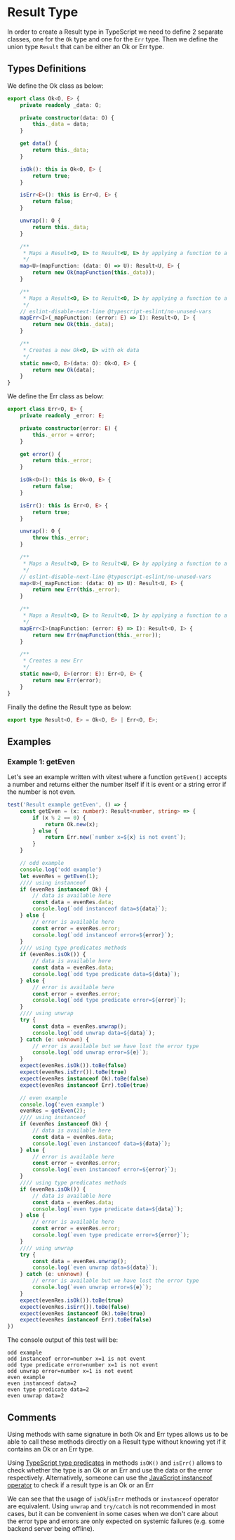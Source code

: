 # Result Type

In order to create a Result type in TypeScript we need to define 2 separate classes, one for the `Ok` type and one for the `Err` type. Then we define the union type `Result` that can be either an Ok or Err type.

## Types Definitions
We define the Ok class as below:
```typescript
export class Ok<O, E> {
    private readonly _data: O;

    private constructor(data: O) {
        this._data = data;
    }

    get data() {
        return this._data;
    }

    isOk(): this is Ok<O, E> {
        return true;
    }

    isErr<E>(): this is Err<O, E> {
        return false;
    }

    unwrap(): O {
        return this._data;
    }

    /**
     * Maps a Result<O, E> to Result<U, E> by applying a function to a contained Ok value, leaving an Err value untouched
     */
    map<U>(mapFunction: (data: O) => U): Result<U, E> {
        return new Ok(mapFunction(this._data));
    }

    /**
     * Maps a Result<O, E> to Result<O, I> by applying a function to a contained Err value, leaving an Ok value untouched.
     */
    // eslint-disable-next-line @typescript-eslint/no-unused-vars
    mapErr<I>(_mapFunction: (error: E) => I): Result<O, I> {
        return new Ok(this._data);
    }

    /**
     * Creates a new Ok<O, E> with ok data
     */
    static new<O, E>(data: O): Ok<O, E> {
        return new Ok(data);
    }
}
```

We define the Err class as below:
```typescript
export class Err<O, E> {
    private readonly _error: E;

    private constructor(error: E) {
        this._error = error;
    }

    get error() {
        return this._error;
    }

    isOk<O>(): this is Ok<O, E> {
        return false;
    }

    isErr(): this is Err<O, E> {
        return true;
    }

    unwrap(): O {
        throw this._error;
    }

    /**
     * Maps a Result<O, E> to Result<U, E> by applying a function to a contained Ok value, leaving an Err value untouched
     */
    // eslint-disable-next-line @typescript-eslint/no-unused-vars
    map<U>(_mapFunction: (data: O) => U): Result<U, E> {
        return new Err(this._error);
    }

    /**
     * Maps a Result<O, E> to Result<O, I> by applying a function to a contained Err value, leaving an Ok value untouched.
     */
    mapErr<I>(mapFunction: (error: E) => I): Result<O, I> {
        return new Err(mapFunction(this._error));
    }

    /**
     * Creates a new Err
     */
    static new<O, E>(error: E): Err<O, E> {
        return new Err(error);
    }
}
```

Finally the define the Result type as below:
```typescript
export type Result<O, E> = Ok<O, E> | Err<O, E>;
```



## Examples

### Example 1: getEven
Let's see an example written with vitest where a function `getEven()` accepts a number and returns either the number itself if it is event or a string error if the number is not even.

```typescript
test('Result example getEven', () => {
    const getEven = (x: number): Result<number, string> => {
        if (x % 2 == 0) {
            return Ok.new(x);
        } else {
            return Err.new(`number x=${x} is not event`);
        }
    }

    // odd example
    console.log('odd example')
    let evenRes = getEven(1);
    //// using instanceof
    if (evenRes instanceof Ok) {
        // data is available here
        const data = evenRes.data;
        console.log(`odd instanceof data=${data}`);
    } else {
        // error is available here
        const error = evenRes.error;
        console.log(`odd instanceof error=${error}`);
    }
    //// using type predicates methods
    if (evenRes.isOk()) {
        // data is available here
        const data = evenRes.data;
        console.log(`odd type predicate data=${data}`);
    } else {
        // error is available here
        const error = evenRes.error;
        console.log(`odd type predicate error=${error}`);
    }
    //// using unwrap
    try {
        const data = evenRes.unwrap();
        console.log(`odd unwrap data=${data}`);
    } catch (e: unknown) {
        // error is available but we have lost the error type
        console.log(`odd unwrap error=${e}`);
    }
    expect(evenRes.isOk()).toBe(false)
    expect(evenRes.isErr()).toBe(true)
    expect(evenRes instanceof Ok).toBe(false)
    expect(evenRes instanceof Err).toBe(true)

    // even example
    console.log('even example')
    evenRes = getEven(2);
    //// using instanceof
    if (evenRes instanceof Ok) {
        // data is available here
        const data = evenRes.data;
        console.log(`even instanceof data=${data}`);
    } else {
        // error is available here
        const error = evenRes.error;
        console.log(`even instanceof error=${error}`);
    }
    //// using type predicates methods
    if (evenRes.isOk()) {
        // data is available here
        const data = evenRes.data;
        console.log(`even type predicate data=${data}`);
    } else {
        // error is available here
        const error = evenRes.error;
        console.log(`even type predicate error=${error}`);
    }
    //// using unwrap
    try {
        const data = evenRes.unwrap();
        console.log(`even unwrap data=${data}`);
    } catch (e: unknown) {
        // error is available but we have lost the error type
        console.log(`even unwrap error=${e}`);
    }
    expect(evenRes.isOk()).toBe(true)
    expect(evenRes.isErr()).toBe(false)
    expect(evenRes instanceof Ok).toBe(true)
    expect(evenRes instanceof Err).toBe(false)
})
```

The console output of this test will be:
```
odd example
odd instanceof error=number x=1 is not event
odd type predicate error=number x=1 is not event
odd unwrap error=number x=1 is not event
even example
even instanceof data=2
even type predicate data=2
even unwrap data=2
```

## Comments

Using methods with same signature in both Ok and Err types allows us to be able to call these methods directly on a Result type without knowing yet if it contains an Ok or an Err type.

Using [TypeScript type predicates](https://www.typescriptlang.org/docs/handbook/2/narrowing.html#using-type-predicates) in methods `isOK()` and `isErr()` allows to check whether the type is an Ok or an Err and use the data or the error respectively. Alternatively, someone can use the [JavaScript instanceof operator](https://developer.mozilla.org/en-US/docs/Web/JavaScript/Reference/Operators/instanceof)  to check if a result type is an Ok or an Err

We can see that the usage of `isOk`/`isErr` methods or `instanceof` operator are equivalent. Using `unwrap` and `try/catch` is not recommended in most cases, but it can be convenient in some cases when we don't care about the error type and errors are only expected on systemic failures (e.g. some backend server being offline).
